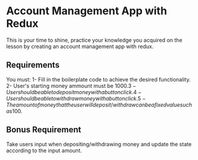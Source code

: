 # Account Management App with Redux

This is your time to shine, practice your knowledge you acquired on the lesson by creating an account management app with redux.

## Requirements

You must:
  1- Fill in the boilerplate code to achieve the desired functionality.
  2- User's starting money ammount must be 1000$.
  3- User should be able to deposit money with a button click.
  4- User should be able to withdraw money with a button click.
  5- The amount of money that the user will deposit/withdraw can be a fixed value such as 100$.
  
## Bonus Requirement

  Take users input when depositing/withdrawing money and update the state according to the input amount.
